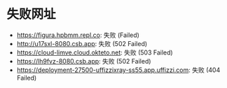 # 失败网址
- https://figura.hpbmm.repl.co: 失败 (Failed)
- http://u17sxl-8080.csb.app: 失败 (502
Failed)
- https://cloud-limve.cloud.okteto.net: 失败 (503
Failed)
- https://lh9fvz-8080.csb.app: 失败 (502
Failed)
- https://deployment-27500-uffizzixray-ss55.app.uffizzi.com: 失败 (404
Failed)
